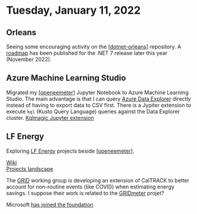 # Tuesday, January 11, 2022

## Orleans

Seeing some encouraging activity on the [[dotnet-orleans]] repository.
A [roadmap](https://github.com/dotnet/orleans/issues/7467) has been published for the .NET 7 release later this year (November 2022).

## Azure Machine Learning Studio

Migrated my [[openeemeter]] Jupyter Notebook to Azure Machine Learning Studio. The main advantage is that I can query [Azure Data Explorer](https://azure.microsoft.com/en-us/services/data-explorer/) directly instead of having to export data to CSV first.
There is a Jypiter extension to execute `kql` (Kusto Query Language) queries against the Data Explorer cluster. [Kqlmagic Jupyter extension](https://github.com/microsoft/jupyter-Kqlmagic)


## LF Energy

Exploring [LF Energy](https://www.lfenergy.org/) projects beside [[openeemeter]].

[Wiki](https://wiki.lfenergy.org/)  
[Projects landscape](https://landscape.lfenergy.org/)  

The [GRID](https://wiki.lfenergy.org/display/HOME/EM2+-+GRID) working group is developing an extension of CalTRACK
to better account for non-routine events (like COVID) when estimating energy savings.
I suppose their work is related to the [GRIDmeter](https://gridmeter.recurve.com/) projet?

Microsoft [has joined the foundation](https://www.lfenergy.org/working-together-with-microsoft-to-decarbonize-the-grid/)

[//begin]: # "Autogenerated link references for markdown compatibility"
[dotnet-orleans]: ../knowledge/dotnet-orleans "Orleans"
[openeemeter]: ../knowledge/openeemeter "OpenEEmeter"
[//end]: # "Autogenerated link references"